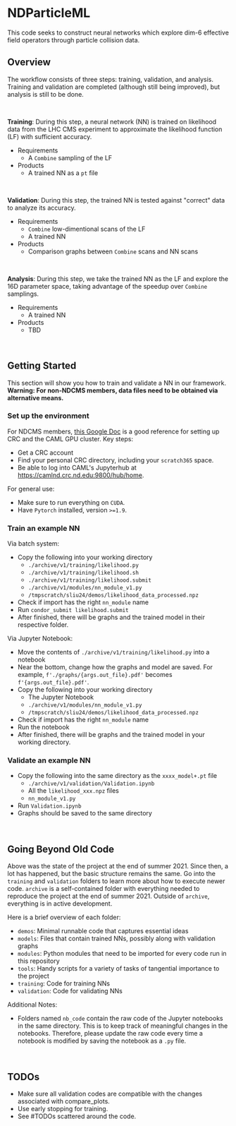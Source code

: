 # NDParticleML

This code seeks to construct neural networks which explore dim-6 effective field operators through particle collision data. 

## Overview

The workflow consists of three steps: training, validation, and analysis. Training and validation are completed (although still being improved), but analysis is still to be done.

<br/>

**Training**: During this step, a neural network (NN) is trained on likelihood data from the LHC CMS experiment to approximate the likelihood function (LF) with sufficient accuracy.
- Requirements
    - A `Combine` sampling of the LF
- Products
    - A trained NN as a `pt` file

<br/>

**Validation**: During this step, the trained NN is tested against "correct" data to analyze its accuracy.
- Requirements
    - `Combine` low-dimentional scans of the LF
    - A trained NN
- Products
    - Comparison graphs between `Combine` scans and NN scans

<br/>

**Analysis**: During this step, we take the trained NN as the LF and explore the 16D parameter space, taking advantage of the speedup over `Combine` samplings.
- Requirements
    - A trained NN
- Products
    - TBD

<br/>

## Getting Started

This section will show you how to train and validate a NN in our framework. **Warning: For non-NDCMS members, data files need to be obtained via alternative means.**

### Set up the environment

For NDCMS members, [this Google Doc](https://docs.google.com/document/d/17Ql04YOSVGH9-EYsTJp182Pqw5IB1Lnf1sdQ2B77kgI/edit?usp=sharing) is a good reference for setting up CRC and the CAML GPU cluster. Key steps:
- Get a CRC account
- Find your personal CRC directory, including your `scratch365` space.
- Be able to log into CAML's Jupyterhub at https://camlnd.crc.nd.edu:9800/hub/home.

For general use:
- Make sure to run everything on `CUDA`.
- Have `Pytorch` installed, version `>=1.9`.

### Train an example NN

Via batch system:
- Copy the following into your working directory
    - `./archive/v1/training/likelihood.py`
    - `./archive/v1/training/likelihood.sh`
    - `./archive/v1/training/likelihood.submit`
    - `./archive/v1/modules/nn_module_v1.py`
    - `/tmpscratch/sliu24/demos/likelihood_data_processed.npz`
- Check if import has the right `nn_module` name
- Run `condor_submit likelihood.submit`
- After finished, there will be graphs and the trained model in their respective folder.

Via Jupyter Notebook:
- Move the contents of `./archive/v1/training/likelihood.py` into a notebook
- Near the bottom, change how the graphs and model are saved. For example, `f'./graphs/{args.out_file}.pdf'` becomes `f'{args.out_file}.pdf'`.
- Copy the following into your working directory
    - The Jupyter Notebook
    - `./archive/v1/modules/nn_module_v1.py`
    - `/tmpscratch/sliu24/demos/likelihood_data_processed.npz`
- Check if import has the right `nn_module` name
- Run the notebook
- After finished, there will be graphs and the trained model in your working directory.

### Validate an example NN
- Copy the following into the same directory as the `xxxx_model+.pt` file
    - `./archive/v1/validation/Validation.ipynb`
    - All the `likelihood_xxx.npz` files
    - `nn_module_v1.py`
- Run `Validation.ipynb`
- Graphs should be saved to the same directory

<br/>

## Going Beyond Old Code

Above was the state of the project at the end of summer 2021. Since then, a lot has happened, but the basic structure remains the same. Go into the `training` and `validation` folders to learn more about how to execute newer code. `archive` is a self-contained folder with everything needed to reproduce the project at the end of summer 2021. Outside of `archive`, everything is in active development.

Here is a brief overview of each folder:
- `demos`: Minimal runnable code that captures essential ideas
- `models`: Files that contain trained NNs, possibly along with validation graphs
- `modules`: Python modules that need to be imported for every code run in this repository
- `tools`: Handy scripts for a variety of tasks of tangential importance to the project
- `training`: Code for training NNs
- `validation`: Code for validating NNs

Additional Notes:
- Folders named `nb_code` contain the raw code of the Jupyter notebooks in the same directory. This is to keep track of meaningful changes in the notebooks. Therefore, please update the raw code every time a notebook is modified by saving the notebook as a `.py` file.

<br/>

## TODOs

- Make sure all validation codes are compatible with the changes associated with compare_plots.
- Use early stopping for training.
- See #TODOs scattered around the code.